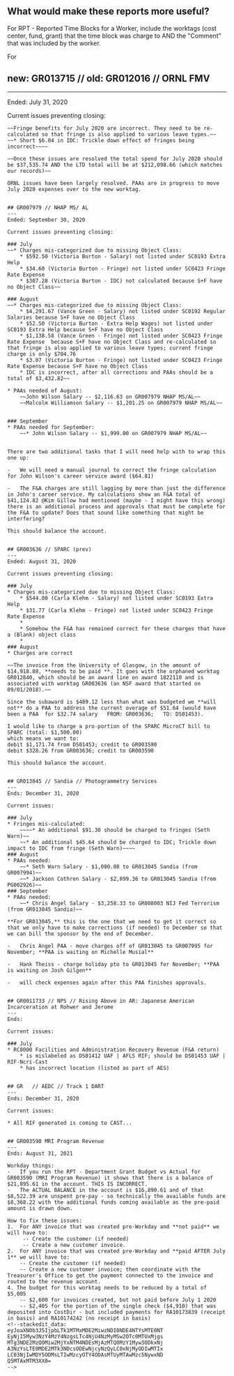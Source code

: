 ## What would make these reports more useful?
For RPT - Reported Time Blocks for a Worker, include the worktags (cost center, fund, grant) that the time block was charge to AND the "Comment" that was included by the worker.

For 


## new: GR013715 // old: GR012016 // ORNL FMV
---
Ended: July 31, 2020

Current issues preventing closing:

~~~~* Short $515.97 in Fringes:~~ 
~~Fringe benefits for July 2020 are incorrect. They need to be re-calculated so that fringe is also applied to various leave types.~~
~~* Short $6.04 in IDC: Trickle down effect of fringes being incorrect~~~~

~~Once these issues are resolved the total spend for July 2020 should be $37,535.74 AND the LTD total will be at $212,098.66 (which matches our records)~~

ORNL issues have been largely resolved. PAAs are in progress to move July 2020 expenses over to the new worktag.


## GR007979 // NHAP MS/ AL
---
Ended: September 30, 2020

Current issues preventing closing:

### July
~~* Charges mis-categorized due to missing Object Class:
	* $592.50 (Victoria Burton - Salary) not listed under SC0193 Extra Help
	* $34.60 (Victoria Burton - Fringe) not listed under SC0423 Fringe Rate Expense
	* $307.28 (Victoria Burton - IDC) not calculated because S+F have no Object Class~~

### August
~~* Charges mis-categorized due to missing Object Class:
	* $4,291.67 (Vance Green - Salary) not listed under SC0192 Regular Salaries because S+F have no Object Class
	* $52.50 (Victoria Burton - Extra Help Wages) not listed under SC0193 Extra Help because S+F have no Object Class
	* $1,138.58 (Vance Green - Fringe) not listed under SC0423 Fringe Rate Expense  because S+F have no Object Class and re-calculated so that fringe is also applied to various leave types; current fringe charge is only $704.76
	* $3.07 (Victoria Burton - Fringe) not listed under SC0423 Fringe Rate Expense because S+F have no Object Class
	* IDC is incorrect, after all corrections and PAAs should be a total of $3,432.82~~

* PAAs needed of August:
	~~John Wilson Salary -- $2,116.63 on GR007979 NHAP MS/AL~~
	~~Malcolm Williamson Salary -- $1,201.25 on GR007979 NHAP MS/AL~~
	

### September
* PAAs needed for September:
	~~* John Wilson Salary -- $1,999.00 on GR007979 NHAP MS/AL~~


There are two additional tasks that I will need help with to wrap this one up:  

-   We will need a manual journal to correct the fringe calculation for John Wilson's career service award ($64.81)

-   The F&A charges are still lagging by more than just the difference in John's career service. My calculations show an F&A total of $41,124.82 @Kim Gillow had mentioned (maybe - I might have this wrong) there is an additional process and approvals that must be complete for the F&A to update? Does that sound like something that might be interfering?

This should balance the account.


## GR003636 // SPARC (prev)
---
Ended: August 31, 2020

Current issues preventing closing:

### July
* Charges mis-categorized due to missing Object Class:
	* $544.00 (Carla Klehm - Salary) not listed under SC0193 Extra Help
	* $31.77 (Carla Klehm - Fringe) not listed under SC0423 Fringe Rate Expense
	* 
	* Somehow the F&A has remained correct for these charges that have a (Blank) object class
	* 
### August
* Charges are correct

~~The invoice from the University of Glasgow, in the amount of $14,918.88, **needs to be paid **. It goes with the orphaned worktag GR012840, which should be an award line on award 1822110 and is associated with worktag GR003636 (an NSF award that started on 09/01/2018).~~

Since the subaward is $489.12 less than what was budgeted we **will not** do a PAA to address the current overage of $51.64 (would have been a PAA  for $32.74 salary   FROM: GR003636;   TO: DS01453).

I would like to charge a pro-portion of the SPARC MicroCT bill to SPARC (total: $1,500.00)
which means we want to:
debit $1,171.74 from DS01453; credit to GR003590
debit $328.26 from GR003636; credit to GR003590

This should balance the account.


## GR013045 // Sandia // Photogrammetry Services
---
Ends: December 31, 2020

Current issues:

### July
* Fringes mis-calculated:
	~~~~* An additional $91.30 should be charged to fringes (Seth Warn)~~
	~~* An additional $45.64 should be charged to IDC; Trickle down impact to IDC from fringe (Seth Warn)~~~~
### August
* PAAs needed:
	~~* Seth Warn Salary - $1,080.08 to GR013045 Sandia (from GR007994)~~
	~~* Jackson Cothren Salary - $2,899.36 to GR013045 Sandia (from PG002926)~~
### September
* PAAs needed:
	~~* Chris Angel Salary - $3,258.33 to GR008003 NIJ Fed Terrorism (from GR013045 Sandia)~~

**For GR013045,** this is the one that we need to get it correct so that we only have to make corrections (if needed) to December so that we can bill the sponsor by the end of December.  

-   Chris Angel PAA - move charges off of GR013045 to GR007995 for November; **PAA is waiting on Michelle Musial**  
    
-   Hank Theiss - charge holiday pto to GR013045 for November; **PAA is waiting on Josh Gilgen**  
    
-   will check expenses again after this PAA finishes approvals.


## GR0011733 // NPS // Rising Above in AR: Japanese American Incarceration at Rohwer and Jerome
---
Ends:

Current issues:

### July
* RC8000 Facilities and Administration Recovery Revenue (F&A return) 
	* is mislabeled as DS01412 UAF | AFLS RIF; should be DS01453 UAF | RIF-Ncri-Cast
	* has incorrect location (listed as part of AES)


## GR   // AEDC // Track 1 DART
---
Ends: December 31, 2020

Current issues:

* All RIF generated is coming to CAST...


## GR003590 MRI Program Revenue
---
Ends: August 31, 2021

Workday things:
-   If you run the RPT - Department Grant Budget vs Actual for GR003590 (MRI Program Revenue) it shows that there is a balance of $21,895.61 in the account. THIS IS INCORRECT.
-   The ACTUAL BALANCE in the account is $16,890.61 and of that $8,522.39 are unspent pre-pay - so technically the available funds are $8,368.22 with the additional funds coming available as the pre-paid amount is drawn down.
  
How to fix these issues:
1.  For ANY invoice that was created pre-Workday and **not paid** we will have to:
	 -- Create the customer (if needed)
	 -- Create a new customer invoice.
2.  For ANY invoice that was created pre-Workday and **paid AFTER July 1** we will have to:
	-- Create the customer (if needed) 
	-- Create a new customer invoice; then coordinate with the Treasurer's Office to get the payment connected to the invoice and routed to the revenue account.
4. The budget for this worktag needs to be reduced by a total of $5,005 
	-- $2,600 for invoices created, but not paid before July 1 2020
	-- $2,405 for the portion of the single check ($4,910) that was deposited into CostDir - but included payments for RA10173839 (receipt in basis) and RA10174242 (no receipt in basis)
<!--stackedit_data:
eyJoaXN0b3J5IjpbLTk1MTMxMDE2MiwzNDI0NDE4NTYsMTE0NT
EyNjI5Myw3NzY4MzY4NzgsLTc4NjU4NzMyMSw2OTc0MTUxMjgs
MTg3NDE2MzQ0Miw2MjYxNTM4NDEsMjAzMTQ0MzY1Myw3ODkxNj
A3NzYsLTE0MDE2MTk3NDcsODEwNjcyNzQyLC0xNjMyODIwMTIx
LC03NjIwMDY5ODMsLTIwMzcyOTY4ODAsMTUyMTAwMzc5NywxND
Q5MTAxMTM3XX0=
-->